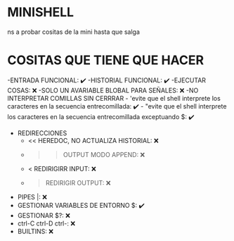 # MINISHELL
ns a probar cositas de la mini hasta que salga
# COSITAS QUE TIENE QUE HACER
-ENTRADA FUNCIONAL: ✔️
-HISTORIAL FUNCIONAL: ✔️
-EJECUTAR COSAS: ❌
-SOLO UN AVARIABLE BLOBAL PARA SEÑALES: ❌
-NO INTERPRETAR COMILLAS SIN CERRRAR
	- 'evite que el shell interprete los caracteres en la secuencia entrecomillada: ✔️
	- "evite que el shell interprete los caracteres en la secuencia entrecomillada exceptuando $: ✔️
- REDIRECCIONES
	- << HEREDOC, NO ACTUALIZA HISTORIAL: ❌
	- >> OUTPUT MODO APPEND: ❌
	- < REDIRIGIRR INPUT: ❌
	- > REDIRIGIR OUTPUT: ❌
- PIPES |: ❌
- GESTIONAR VARIABLES DE ENTORNO $: ✔️
- GESTIONAR $?: ❌
- ctrl-C ctrl-D ctrl-\: ❌
- BUILTINS: ❌